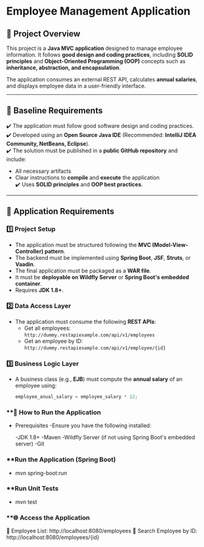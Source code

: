 # **Employee Management Application**  

## **📌 Project Overview**  
This project is a **Java MVC application** designed to manage employee information. It follows **good design and coding practices**, including **SOLID principles** and **Object-Oriented Programming (OOP)** concepts such as **inheritance, abstraction, and encapsulation**.  

The application consumes an external REST API, calculates **annual salaries**, and displays employee data in a user-friendly interface.  

---

## **📂 Baseline Requirements**  
✔️ The application must follow good software design and coding practices.  
✔️ Developed using an **Open Source Java IDE** (Recommended: **IntelliJ IDEA Community, NetBeans, Eclipse**).  
✔️ The solution must be published in a **public GitHub repository** and include:  
   - All necessary artifacts  
   - Clear instructions to **compile** and **execute** the application  
✔️ Uses **SOLID principles** and **OOP best practices**.  

---

## **📌 Application Requirements**  

### **1️⃣ Project Setup**  
- The application must be structured following the **MVC (Model-View-Controller) pattern**.  
- The backend must be implemented using **Spring Boot**, **JSF**, **Struts**, or **Vaadin**.  
- The final application must be packaged as a **WAR file**.  
- It must be **deployable on Wildfly Server** or **Spring Boot's embedded container**.  
- Requires **JDK 1.8+**.  

### **2️⃣ Data Access Layer**  
- The application must consume the following **REST APIs**:  
  - Get all employees: `http://dummy.restapiexample.com/api/v1/employees`  
  - Get an employee by ID: `http://dummy.restapiexample.com/api/v1/employee/{id}`  

### **3️⃣ Business Logic Layer**  
- A business class (e.g., **EJB**) must compute the **annual salary** of an employee using:  
  ```java
  employee_anual_salary = employee_salary * 12;

### **🚀 How to Run the Application
- Prerequisites
  -Ensure you have the following installed:

   -JDK 1.8+
   -Maven
   -Wildfly Server (if not using Spring Boot's embedded server)
   -Git

### **Run the Application (Spring Boot)
 - mvn spring-boot:run

### **Run Unit Tests
- mvn test

### **🌐 Access the Application
🔹 Employee List: http://localhost:8080/employees
🔹 Search Employee by ID: http://localhost:8080/employees/{id}
